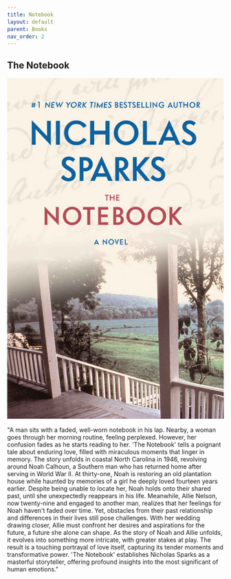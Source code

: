 ```yaml
---
title: Notebook
layout: default
parent: Books
nav_order: 2
---
```


## The Notebook

![alt books](../Images/TheNotebook1.jpg)

"A man sits with a faded, well-worn notebook in his lap. Nearby, a woman goes through her morning routine, feeling perplexed. However, her confusion fades as he starts reading to her. 'The Notebook' tells a poignant tale about enduring love, filled with miraculous moments that linger in memory. The story unfolds in coastal North Carolina in 1946, revolving around Noah Calhoun, a Southern man who has returned home after serving in World War II. At thirty-one, Noah is restoring an old plantation house while haunted by memories of a girl he deeply loved fourteen years earlier. Despite being unable to locate her, Noah holds onto their shared past, until she unexpectedly reappears in his life. Meanwhile, Allie Nelson, now twenty-nine and engaged to another man, realizes that her feelings for Noah haven't faded over time. Yet, obstacles from their past relationship and differences in their lives still pose challenges. With her wedding drawing closer, Allie must confront her desires and aspirations for the future, a future she alone can shape. As the story of Noah and Allie unfolds, it evolves into something more intricate, with greater stakes at play. The result is a touching portrayal of love itself, capturing its tender moments and transformative power. 'The Notebook' establishes Nicholas Sparks as a masterful storyteller, offering profound insights into the most significant of human emotions."